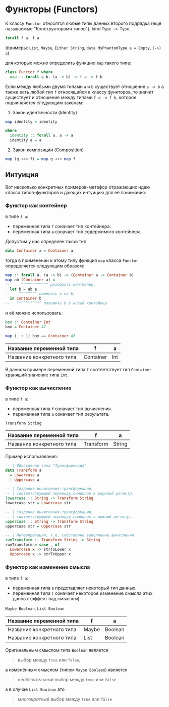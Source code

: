# Функторы (Functors)

К классу `Functor` относятся любые типы данных второго подрядка (ещё называемые "Конструкторами типов"), kind `Type -> Type`.

```purescript
forall f a. f a
```
(примеры: `List`, `Maybe`, `Either String`, `data MyPhantomType a = Empty`, `(->) a`)

для которых можно определить функцию `map` такого типа:

```purescript
class Functor f where
  map :: forall a b. (a -> b) -> f a -> f b  
```

Если между любыми двумя типами `a` и `b` существует отношение `a -> b` а также есть любой тип `f` относящийся к классу функторов, то значит существует и отношение между типами `f a -> f b`, которое подчинаяется 
следующим законам:

1. Закон идентичности (Identity)
  ```purescript
  map identity = identity
  
  where
    identity :: forall a. a -> a
    identity a = a 
  ```

2. Закон композиции (Composition)

```purescript
map (g <<< f) = map g <<< map f 
```

## Интуиция

Вот несколько конкретных примеров-метафор отражающих идею класса типов-функторов
и дающих интуицию для её понимания:

### Функтор как контейнер

в типe `f a`:
- переменная типа `f` означает тип контейнера.
- переменная типа `a` означает тип содержимого контейнера.

Допустим у нас определён такой тип
```purescript
data Container a = Container a
```

тогда в применении к этому типу функция `map` класса `Functor` 
определяется следующим образом:

```purescript
map :: forall a. (a -> b) -> (Container a -> Container b)
map ab (Container a) = 
--     ^^^^^^^^^^^^ разобрать контейнер, 
  let b = ab a
--    ^^^^^^^^ поменять а на b, 
  in Container b
--   ^^^^^^^^^^^ положить b в новый контейнер
```

и её можно использовать:

```purescript
box :: Container Int
box = Container 42

map (_ + 1) box == Container 43
```

| Название переменной типа  |     f     |  a  |
|---------------------------|-----------|-----|
| Название конкретного типа | Container | Int |

В данном примере переменной типа `f` соответствует тип `Container` 
храняший значение типа `Int`. 

### Функтор как вычисление

в типe `f a`:
- переменная типа `f` означает тип вычисления.
- переменная типа `a` означает тип результата.

`Transform String`

| Название переменной типа  |     f     |   a    |
|---------------------------|-----------|--------|
| Название конкретного типа | Transform | String |

Пример использования:

```purescript
-- | Объявление типа "Трансформация"
data Transform a 
  = Lowercase a 
  | Uppercase a 

-- | Создание вычисления-трансформации,
-- | соответствующей переводу символов в верхний регистр.
lowercase :: String -> Transform String
lowercase str = Lowercase str

-- | Создание вычисления-трансформации,
-- | соответствующей переводу символов в нижний регистр.
uppercase :: String -> Transform String
uppercase str = Uppercase str

-- | Интерпретация, т.е. собственно выполнение вычисления.
runTransform :: Transform String -> String
runTransform = case _ of
  Lowercase x -> strToLower x
  Uppercase x -> strToUpper x
```

### Функтор как изменение смысла

в типe `f a`:
- переменная типа `a` представляет некоторый тип данных.
- переменная типа `f` означает некоторое изменение смысла этих данных (эффект над смыслом)

`Maybe Boolean`, `List Boolean`

| Название переменной типа  |   f   |    a    |
|---------------------------|-------|---------|
| Название конкретного типа | Maybe | Boolean |
| Название конкретного типа | List  | Boolean |

Оригинальным смыслом типа `Boolean` является 
> выбор между `true` или `false`,

а изменённым смыслом (типом `Maybe Boolean`) является  

> _необязательный_ выбор между `true` или `false`

а в случае `List Boolean` это

> _многократный_ выбор между `true` или `false`